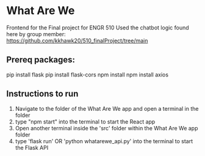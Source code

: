 # What Are We
Frontend for the Final project for ENGR 510
Used the chatbot logic found here by group member: https://github.com/kkhawk20/510_finalProject/tree/main

## Prereq packages:
pip install flask
pip install flask-cors
npm install
npm install axios

## Instructions to run
1. Navigate to the folder of the What Are We app and open a terminal in the folder
2. type "npm start" into the terminal to start the React app
3. Open another terminal inside the 'src' folder within the What Are We app folder
4. type 'flask run' OR 'python whatarewe_api.py' into the terminal to start the Flask API
